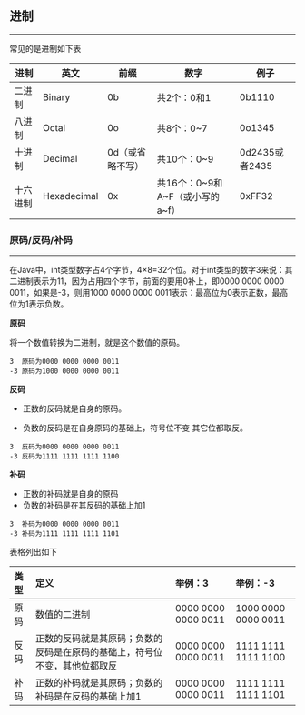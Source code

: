 ## 进制

---

常见的是进制如下表

| 进制 | 英文 | 前缀 | 数字 | 例子 |
| --- | --- | --- | --- | --- |
| 二进制 | Binary | 0b | 共2个：0和1 | 0b1110 |
| 八进制 | Octal | 0o | 共8个：0~7 | 0o1345 |
| 十进制 | Decimal | 0d（或省略不写） | 共10个：0~9 | 0d2435或者2435 |
| 十六进制 | Hexadecimal | 0x | 共16个：0~9和A~F（或小写的a~f） | 0xFF32 |



### 原码/反码/补码

---

在Java中，int类型数字占4个字节，4×8=32个位。对于int类型的数字3来说：其二进制表示为11，因为占用四个字节，前面的要用0补上，即0000 0000 0000 0011，如果是-3，则用1000 0000 0000 0011表示：最高位为0表示正数，最高位为1表示负数。

**原码**

将一个数值转换为二进制，就是这个数值的原码。

```
3  原码为0000 0000 0000 0011
-3 原码为1000 0000 0000 0011
```

**反码**

* 正数的反码就是自身的原码。

* 负数的反码是在自身原码的基础上，符号位不变 其它位都取反。

```
3  反码为0000 0000 0000 0011
-3 反码为1111 1111 1111 1100
```

**补码**

* 正数的补码就是自身的原码
* 负数的补码是在其反码的基础上加1

```
3  补码为0000 0000 0000 0011
-3 补码为1111 1111 1111 1101
```

表格列出如下

| 类型 | 定义 | 举例：3 | 举例：-3 |
| :--- | :--- | :--- | :--- |
| 原码 | 数值的二进制 | 0000 0000 0000 0011 | 1000 0000 0000 0011 |
| 反码 | 正数的反码就是其原码；负数的反码是在原码的基础上，符号位不变，其他位都取反 | 0000 0000 0000 0011 | 1111 1111 1111 1100 |
| 补码 | 正数的补码就是其原码；负数的补码是在反码的基础上加1 | 0000 0000 0000 0011 | 1111 1111 1111 1101 |









